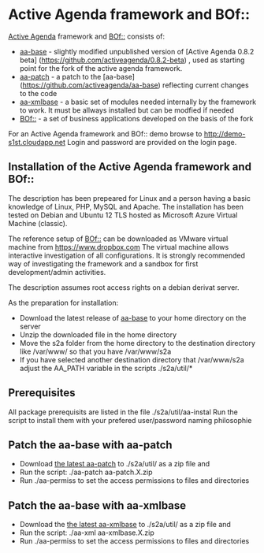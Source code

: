 # Active Agenda framework and BOf::

[Active Agenda](https://sourceforge.net/projects/activeagenda) framework and [BOf::](https://activeagenda.github.io) consists of:
* [aa-base](https://github.com/activeagenda/aa-base) - slightly modified unpublished version of [Active Agenda 0.8.2 beta] (https://github.com/activeagenda/0.8.2-beta) , used as starting point for the fork of the active agenda framework.
* [aa-patch](https://github.com/activeagenda/aa-patch) - a patch to the  [aa-base] (https://github.com/activeagenda/aa-base) reflecting current changes to the code
* [aa-xmlbase](https://github.com/activeagenda/aa-xmlbase) - a basic set of modules needed internally by the framework to work. It must be allways installed but can be modfied if needed
* [BOf::](https://github.com/activeagenda/BOf) - a set of business applications developed on the basis of the fork

For an Active Agenda framework and BOf:: demo browse to http://demo-s1st.cloudapp.net Login and password are provided on the login page.

## Installation of the Active Agenda framework and BOf::
The description has been prepeared for Linux and a person having a basic knowledge of Linux, PHP, MySQL and Apache. The installation has been tested on Debian and Ubuntu 12 TLS hosted as Microsoft Azure Virtual Machine (classic).

The reference setup of [BOf::](https://activeagenda.github.io) can be downloaded as VMware virtual machine from https://www.dropbox.com The virtual machine allows interactive investigation of all configurations. 
It is strongly recommended way of investigating the framework and a sandbox for first development/admin activities.

The description assumes root access rights on a debian derivat server.

As the preparation for installation:
* Download the latest release of [aa-base](https://github.com/activeagenda/aa-base/releases/latest) to your home directory on the server
* Unzip the downloaded file in the home directory
* Move the s2a folder from the home directory to the destination directory like  /var/www/ so that you have /var/www/s2a 
* If you have selected another destination directory that /var/www/s2a adjust the AA_PATH variable in the scripts ./s2a/util/*

##  Prerequisites
All package prerequisits are listed in the file ./s2a/util/aa-instal Run the script to install them with your prefered user/password naming philosophie

## Patch the aa-base with aa-patch
* Download [the latest aa-patch](https://github.com/activeagenda/aa-patch/releases/latest) to ./s2a/util/ as a zip file and 
* Run the script: ./aa-patch aa-patch.X.zip
* Run ./aa-permiss to set the access permissions to files and directories  

## Patch the aa-base with aa-xmlbase
* Download the [the latest aa-xmlbase](https://github.com/activeagenda/aa-xmlbase/releases/latest) to ./s2a/util/ as a zip file and 
* Run the script: ./aa-xml aa-xmlbase.X.zip
* Run ./aa-permiss to set the access permissions to files and directories 